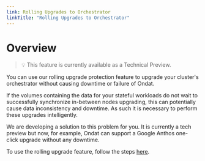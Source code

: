 ```yaml
---
link: Rolling Upgrades to Orchestrator
linkTitle: "Rolling Upgrades to Orchestrator"
---
```


# Overview

> 💡 This feature is currently available as a Technical Preview.

You can use our rolling upgrade protection feature to upgrade your cluster's orchestrator without causing downtime or failure of Ondat.

If the volumes containing the data for your stateful workloads do not wait to successfully synchronize in-between nodes upgrading, this can potentially cause data inconsistency and downtime. As such it is necessary to perform these upgrades intelligently.

We are developing a solution to this problem for you. It is currently a tech preview but now, for example, Ondat can support a Google Anthos one-click upgrade without any downtime.

To use the rolling upgrade feature, follow the steps [here](/docs/operations/using-rolling-upgrades).
